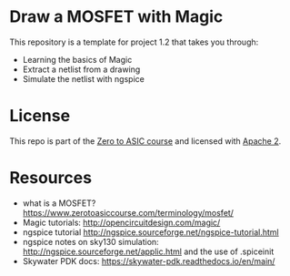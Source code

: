 # Draw a MOSFET with Magic

This repository is a template for project 1.2 that takes you through:

* Learning the basics of Magic
* Extract a netlist from a drawing
* Simulate the netlist with ngspice

# License

This repo is part of the [Zero to ASIC course](https://zerotoasiccourse.com) and licensed with [Apache 2](LICENSE).

# Resources

* what is a MOSFET? https://www.zerotoasiccourse.com/terminology/mosfet/
* Magic tutorials: http://opencircuitdesign.com/magic/
* ngspice tutorial http://ngspice.sourceforge.net/ngspice-tutorial.html
* ngspice notes on sky130 simulation: http://ngspice.sourceforge.net/applic.html and the use of .spiceinit
* Skywater PDK docs: https://skywater-pdk.readthedocs.io/en/main/
